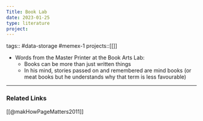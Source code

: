 ```yaml
---
Title: Book Lab
date: 2023-01-25
type: literature
project:
---
```

tags:: #data-storage #memex-1 
projects::[[]]

- Words from the Master Printer at the Book Arts Lab:
	- Books can be more than just written things 
	- In his mind, stories passed on and remembered are mind books (or meat books but he understands why that term is less favourable)


---

### Related Links

[[@makHowPageMatters2011]]